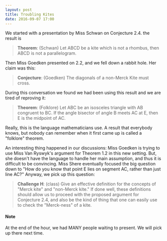 ```yaml
---
layout: post
title: Troubling Kites
date: 2016-09-07 17:00
---
```


We started with a presentation by Miss Schwan on Conjecture 2.4. the result is

> **Theorem**: (Schwan) Let ABCD be a kite which is not a rhombus, then ABCD is not
> a parallelogram.

Then Miss Goedken presented on 2.2, and we fell down a rabbit hole. Her claim was this:

> **Conjecture**: (Goedken) The diagonals of a non-Merck Kite must cross.

During this conversation we found we had been using this result and we are tired of
reproving it:

> **Theorem**: (Folklore) Let ABC be an isosceles triangle with AB congruent to BC.
If the angle bisector of angle B meets AC at E, then E is the midpoint of AC.

Really, this is the language mathematicians use. A result that everybody knows, but
nobody can remember when it first came up is called a "folklore" theorem.

An interesting thing happened in our discussions: Miss Goedken is trying to use
Miss Van Ryswyk's argument for Theorem 1.2 in this new setting. But, she doesn't have
the language to handle her main assumption, and thus it is difficult to be convincing.
Miss Shere eventually focused the big question down to "How do you know that point E
lies on segment AC, rather than just line AC?" Anyway, we pick up this question:

> **Challenge H**: (class) Give an effective definition for the concepts of
> "Merck kite" and "non-Merck kite." If done well, these definitions should
> allow us to proceed with the proposed argument for Conjecture 2.4, and also be
> the kind of thing that one can easily use to check the "Merck-ness" of a kite.

#### Note

At the end of the hour, we had MANY people waiting to present. We will pick up there
next time.
